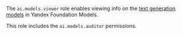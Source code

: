 The `ai.models.viewer` role enables viewing info on the [text generation models](../../../ai-studio/concepts/generation/models.md) in Yandex Foundation Models.

This role includes the `ai.models.auditor` permissions.
